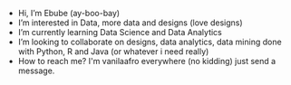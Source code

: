 - Hi, I’m Ebube (ay-boo-bay)
- I’m interested in Data, more data and designs (love designs)
- I’m currently learning Data Science and Data Analytics
- I’m looking to collaborate on designs, data analytics, data mining done with Python, R and Java (or whatever i need really)
- How to reach me? I'm vanilaafro everywhere (no kidding) just send a message.

<!---
vanilaafro/vanilaafro is a ✨ special ✨ repository because its `README.md` (this file) appears on your GitHub profile.
You can click the Preview link to take a look at your changes.
--->
